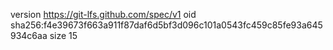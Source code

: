 version https://git-lfs.github.com/spec/v1
oid sha256:f4e39673f663a911f87daf6d5bf3d096c101a0543fc459c85fe93a645934c6aa
size 15
